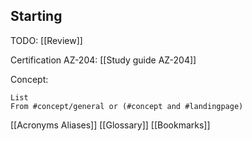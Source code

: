 ## Starting

TODO: [[Review]]

Certification AZ-204: [[Study guide AZ-204]]

Concept:
```dataview
List 
From #concept/general or (#concept and #landingpage)
```


[[Acronyms Aliases]]
[[Glossary]]
[[Bookmarks]]